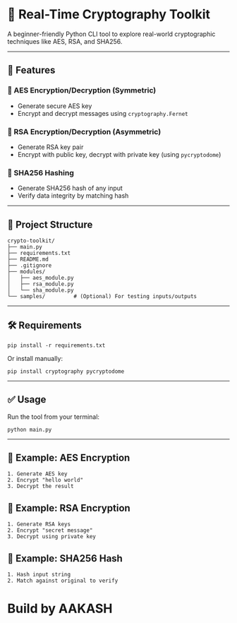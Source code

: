 # 🔐 Real-Time Cryptography Toolkit

A beginner-friendly Python CLI tool to explore real-world cryptographic techniques like AES, RSA, and SHA256.

---

## 🚀 Features

### 🔸 AES Encryption/Decryption (Symmetric)
- Generate secure AES key
- Encrypt and decrypt messages using `cryptography.Fernet`

### 🔸 RSA Encryption/Decryption (Asymmetric)
- Generate RSA key pair
- Encrypt with public key, decrypt with private key (using `pycryptodome`)

### 🔸 SHA256 Hashing
- Generate SHA256 hash of any input
- Verify data integrity by matching hash

---

## 📁 Project Structure
```
crypto-toolkit/
├── main.py
├── requirements.txt
├── README.md
├── .gitignore
├── modules/
│   ├── aes_module.py
│   ├── rsa_module.py
│   └── sha_module.py
└── samples/         # (Optional) For testing inputs/outputs
```

---

## 🛠️ Requirements
```
pip install -r requirements.txt
```

Or install manually:
```
pip install cryptography pycryptodome
```

---

## ✅ Usage
Run the tool from your terminal:
```
python main.py
```

---

## 📌 Example: AES Encryption
```
1. Generate AES key
2. Encrypt "hello world"
3. Decrypt the result
```

## 📌 Example: RSA Encryption
```
1. Generate RSA keys
2. Encrypt "secret message"
3. Decrypt using private key
```

## 📌 Example: SHA256 Hash
```
1. Hash input string
2. Match against original to verify
```

# Build by AAKASH
